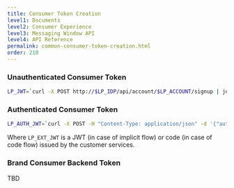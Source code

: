 ```yaml
---
title: Consumer Token Creation
level1: Documents
level2: Consumer Experience
level3: Messaging Window API
level4: API Reference
permalink: common-consumer-token-creation.html
order: 210
---
```


### Unauthenticated Consumer Token

```sh
LP_JWT=`curl -X POST http://$LP_IDP/api/account/$LP_ACCOUNT/signup | jq -r .jwt`
```

### Authenticated Consumer Token

```sh
LP_AUTH_JWT=`curl -X POST -H "Content-Type: application/json" -d '{"authCode" : "'$LP_EXT_JWT'"}' http://$LP_IDP/api/account/$LP_ACCOUNT/authenticate | jq -r .jwt`
```

Where `LP_EXT_JWT` is a JWT (in case of implicit flow) or code (in case of code flow) issued by the customer services.

### Brand Consumer Backend Token

TBD